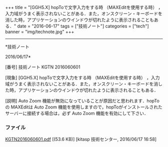 ﻿+++
title = "[GGH5.X] hopToで文字入力をする時 （MAXEditを使用する時） ，入力域がうまく表示されないことがある．また，オンスクリーン・キーボードを消した時，アプリケーションのウインドウが切れたように表示されることもある．"
date = "2016-06-17"
tags = ["技術ノート"]
categories = ["tech"]
banner = "img/technote.jpg"
+++

-----------------------------------------------------------------------------------------------------------------------------

*技術ノート

2016/06/17*


[番号]
技術ノート KGTN 2016060601

[現象]
[GGH5.X] hopToで文字入力をする時 （MAXEditを使用する時）
，入力域がうまく表示されないことがある．また，オンスクリーン・キーボードを消した時，アプリケーションのウインドウが切れたように表示されることもある．

[説明]
Auto Zoom 機能が無効になっていることが原因だと思われます．hopToの
MAXEditは Auto Zoom
機能を使用しますので，hopToがインストールされたサーバーに接続する場合は，必ず
Auto Zoom 機能を有効にして下さい．


### ファイル

 
 


[KGTN2016060601.pdf](http://techreport.kitasp.net/attachments/download/2667/KGTN2016060601.pdf)
 [(53.6 KB)] [kitasp 技術センター, 2016/06/17
16:58]


 


 

